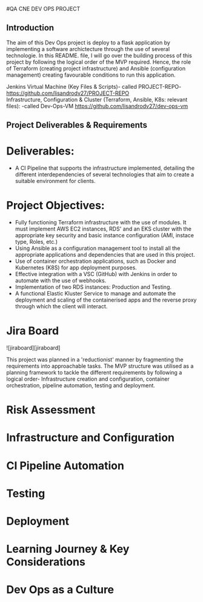 #QA CNE DEV OPS PROJECT

## Introduction
The aim of this Dev Ops project is deploy to a flask application by implementing a software archictecture through the use of several technologie. In this README. file, I will go over the building process of this project by following the logical order of the MVP required. Hence, the role of Terraform (creating project infrastructure) and  Ansible (configuration management) creating favourable conditions to run this application.

Jenkins Virtual Machine (Key Files & Scripts)- called PROJECT-REPO- https://github.com/lisandrodv27/PROJECT-REPO
<br>
Infrastructure, Configuration & Cluster (Terraform, Ansible, K8s: relevant files): -called Dev-Ops-VM https://github.com/lisandrodv27/dev-ops-vm
<br>

## Project Deliverables & Requirements

# Deliverables:
- A CI Pipeline that supports the infrastructure implemented, detailing the different interdependencies of several technologies that aim to create a suitable environment for clients.

# Project Objectives:
- Fully functioning Terraform infrastructure with the use of modules. It must implement AWS EC2 instances, RDS' and an EKS cluster with the appropriate key security and basic instance configuration (AMI, instace type, Roles, etc.)
- Using Ansible as a configuration management tool to install all the appropriate applications and dependencies that are used in this project.
- Use of container orchestration applications, such as Docker and Kubernetes (K8S) for app deployment purposes.
- Effective integration with a VSC (GitHub) with Jenkins in order to automate with the use of webhooks.
- Implementation of two RDS instances: Production and Testing.
- A functional Elastic Kluster Service to manage and automate the deployment and scaling of the containerised apps and the reverse proxy through which the client will interact.

# Jira Board

![jiraboard][jiraboard]

This project was planned in a 'reductionist' manner by fragmenting the requirements into approachable tasks. The MVP structure was utilised as a planning framework to tackle the different requirements by following a logical order- Infrastructure creation and configuration, container orchestration, pipeline automation, testing and deployment.

# Risk Assessment

# Infrastructure and Configuration

# CI Pipeline Automation

# Testing

# Deployment

# Learning Journey & Key Considerations

# Dev Ops as a Culture




